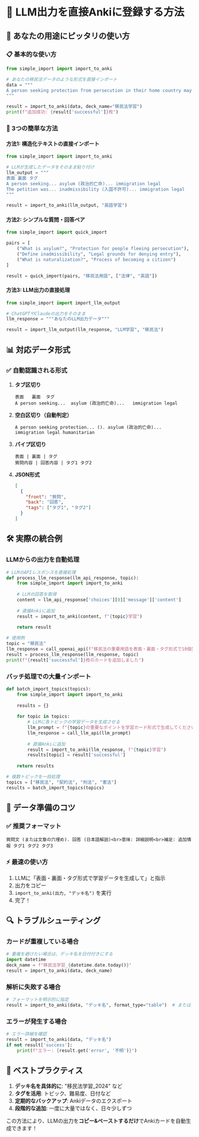# 🚀 LLM出力を直接Ankiに登録する方法

## 🎯 あなたの用途にピッタリの使い方

### 📋 基本的な使い方

```python
from simple_import import import_to_anki

# あなたの移民法データのような形式を直接インポート
data = """
A person seeking protection from persecution in their home country may apply for (). asylum (政治的亡命)<br>意味: (特に政治的理由による)亡命、庇護。<br>補足: 庇護希望者 (asylum seeker) は、自国に戻ると人種、宗教、国籍、政治的意見などを理由に迫害を受ける恐れがあることを証明する必要がある。Refugee (難民) とは法的な定義や申請プロセスが異なる。 immigration legal humanitarian
"""

result = import_to_anki(data, deck_name="移民法学習")
print(f"追加成功: {result['successful']}枚")
```

### 🔧 3つの簡単な方法

#### 方法1: 構造化テキストの直接インポート
```python
from simple_import import import_to_anki

# LLMが生成したデータをそのまま貼り付け
llm_output = """
表面 裏面 タグ
A person seeking... asylum (政治的亡命)... immigration legal
The petition was... inadmissibility (入国不許可)... immigration legal
"""

result = import_to_anki(llm_output, "英語学習")
```

#### 方法2: シンプルな質問・回答ペア
```python
from simple_import import quick_import

pairs = [
    ("What is asylum?", "Protection for people fleeing persecution"),
    ("Define inadmissibility", "Legal grounds for denying entry"),
    ("What is naturalization?", "Process of becoming a citizen")
]

result = quick_import(pairs, "移民法用語", ["法律", "英語"])
```

#### 方法3: LLM出力の直接処理
```python
from simple_import import import_llm_output

# ChatGPTやClaudeの出力をそのまま
llm_response = """あなたのLLM出力データ"""

result = import_llm_output(llm_response, "LLM学習", "移民法")
```

## 📊 対応データ形式

### ✅ 自動認識される形式

1. **タブ区切り**
   ```
   表面	裏面	タグ
   A person seeking...	asylum (政治的亡命)...	immigration legal
   ```

2. **空白区切り（自動判定）**
   ```
   A person seeking protection... (). asylum (政治的亡命)... immigration legal humanitarian
   ```

3. **パイプ区切り**
   ```
   表面 | 裏面 | タグ
   質問内容 | 回答内容 | タグ1 タグ2
   ```

4. **JSON形式**
   ```json
   [
     {
       "front": "質問",
       "back": "回答", 
       "tags": ["タグ1", "タグ2"]
     }
   ]
   ```

## 🛠️ 実際の統合例

### LLMからの出力を自動処理
```python
# LLMのAPIレスポンスを直接処理
def process_llm_response(llm_api_response, topic):
    from simple_import import import_to_anki
    
    # LLMの回答を取得
    content = llm_api_response['choices'][0]['message']['content']
    
    # 直接Ankiに追加
    result = import_to_anki(content, f"{topic}学習")
    
    return result

# 使用例
topic = "移民法"
llm_response = call_openai_api(f"移民法の重要用語を表面・裏面・タグ形式で10個生成して")
result = process_llm_response(llm_response, topic)
print(f"{result['successful']}枚のカードを追加しました")
```

### バッチ処理での大量インポート
```python
def batch_import_topics(topics):
    from simple_import import import_to_anki
    
    results = {}
    
    for topic in topics:
        # LLMに各トピックの学習データを生成させる
        llm_prompt = f"{topic}の重要なポイントを学習カード形式で生成してください"
        llm_response = call_llm_api(llm_prompt)
        
        # 直接Ankiに追加
        result = import_to_anki(llm_response, f"{topic}学習")
        results[topic] = result['successful']
    
    return results

# 複数トピックを一括処理
topics = ["移民法", "契約法", "刑法", "憲法"]
results = batch_import_topics(topics)
```

## 📝 データ準備のコツ

### ✅ 推奨フォーマット
```
質問文 (または文章の穴埋め). 回答 (日本語解説)<br>意味: 詳細説明<br>補足: 追加情報 タグ1 タグ2 タグ3
```

### ⚡ 最速の使い方
1. LLMに「表面・裏面・タグ形式で学習データを生成して」と指示
2. 出力をコピー
3. `import_to_anki(出力, "デッキ名")` を実行
4. 完了！

## 🔍 トラブルシューティング

### カードが重複している場合
```python
# 重複を避けたい場合は、デッキ名を日付付きにする
import datetime
deck_name = f"移民法学習_{datetime.date.today()}"
result = import_to_anki(data, deck_name)
```

### 解析に失敗する場合
```python
# フォーマットを明示的に指定
result = import_to_anki(data, "デッキ名", format_type="table")  # または "json"
```

### エラーが発生する場合
```python
# エラー詳細を確認
result = import_to_anki(data, "デッキ名")
if not result['success']:
    print(f"エラー: {result.get('error', '不明')}")
```

## 🎯 ベストプラクティス

1. **デッキ名を具体的に**: "移民法学習_2024" など
2. **タグを活用**: トピック、難易度、日付など
3. **定期的なバックアップ**: Ankiデータのエクスポート
4. **段階的な追加**: 一度に大量ではなく、日々少しずつ

この方法により、LLMの出力を**コピー&ペーストするだけ**でAnkiカードを自動生成できます！